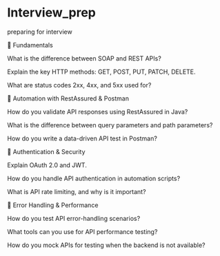 # Interview_prep
preparing for interview 


🔹 Fundamentals

What is the difference between SOAP and REST APIs?

Explain the key HTTP methods: GET, POST, PUT, PATCH, DELETE.

What are status codes 2xx, 4xx, and 5xx used for?


🔹 Automation with RestAssured & Postman

How do you validate API responses using RestAssured in Java?

What is the difference between query parameters and path parameters?

How do you write a data-driven API test in Postman?


🔹 Authentication & Security

Explain OAuth 2.0 and JWT.

How do you handle API authentication in automation scripts?

What is API rate limiting, and why is it important?


🔹 Error Handling & Performance

How do you test API error-handling scenarios?

What tools can you use for API performance testing?

How do you mock APIs for testing when the backend is not available?
